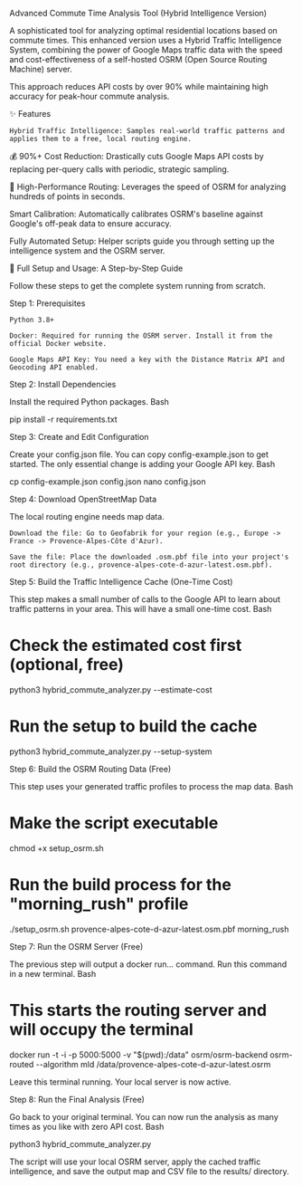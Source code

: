 Advanced Commute Time Analysis Tool (Hybrid Intelligence Version)

A sophisticated tool for analyzing optimal residential locations based on commute times. This enhanced version uses a Hybrid Traffic Intelligence System, combining the power of Google Maps traffic data with the speed and cost-effectiveness of a self-hosted OSRM (Open Source Routing Machine) server.

This approach reduces API costs by over 90% while maintaining high accuracy for peak-hour commute analysis.

✨ Features

    Hybrid Traffic Intelligence: Samples real-world traffic patterns and applies them to a free, local routing engine. 

💰 90%+ Cost Reduction: Drastically cuts Google Maps API costs by replacing per-query calls with periodic, strategic sampling. 

🚀 High-Performance Routing: Leverages the speed of OSRM for analyzing hundreds of points in seconds. 

Smart Calibration: Automatically calibrates OSRM's baseline against Google's off-peak data to ensure accuracy. 

Fully Automated Setup: Helper scripts guide you through setting up the intelligence system and the OSRM server. 

🔧 Full Setup and Usage: A Step-by-Step Guide

Follow these steps to get the complete system running from scratch.

Step 1: Prerequisites

    Python 3.8+

    Docker: Required for running the OSRM server. Install it from the official Docker website.

    Google Maps API Key: You need a key with the Distance Matrix API and Geocoding API enabled.

Step 2: Install Dependencies

Install the required Python packages.
Bash

pip install -r requirements.txt

Step 3: Create and Edit Configuration

Create your config.json file. You can copy config-example.json to get started. The only essential change is adding your Google API key.
Bash

cp config-example.json config.json
nano config.json

Step 4: Download OpenStreetMap Data

The local routing engine needs map data.

    Download the file: Go to Geofabrik for your region (e.g., Europe -> France -> Provence-Alpes-Côte d'Azur).

    Save the file: Place the downloaded .osm.pbf file into your project's root directory (e.g., provence-alpes-cote-d-azur-latest.osm.pbf).

Step 5: Build the Traffic Intelligence Cache (One-Time Cost)

This step makes a small number of calls to the Google API to learn about traffic patterns in your area. This will have a small one-time cost.
Bash

# Check the estimated cost first (optional, free)
python3 hybrid_commute_analyzer.py --estimate-cost

# Run the setup to build the cache
python3 hybrid_commute_analyzer.py --setup-system

Step 6: Build the OSRM Routing Data (Free)

This step uses your generated traffic profiles to process the map data.
Bash

# Make the script executable
chmod +x setup_osrm.sh

# Run the build process for the "morning_rush" profile
./setup_osrm.sh provence-alpes-cote-d-azur-latest.osm.pbf morning_rush

Step 7: Run the OSRM Server (Free)

The previous step will output a docker run... command. Run this command in a new terminal.
Bash

# This starts the routing server and will occupy the terminal
docker run -t -i -p 5000:5000 -v "$(pwd):/data" osrm/osrm-backend osrm-routed --algorithm mld /data/provence-alpes-cote-d-azur-latest.osrm

Leave this terminal running. Your local server is now active.

Step 8: Run the Final Analysis (Free)

Go back to your original terminal. You can now run the analysis as many times as you like with zero API cost.
Bash

python3 hybrid_commute_analyzer.py

The script will use your local OSRM server, apply the cached traffic intelligence, and save the output map and CSV file to the results/ directory.